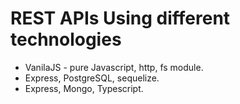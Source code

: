 # REST APIs Using different technologies

- VanilaJS - pure Javascript, http, fs module.
- Express, PostgreSQL, sequelize.
- Express, Mongo, Typescript.